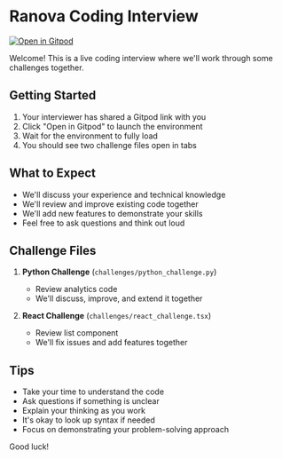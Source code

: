 # Ranova Coding Interview

[![Open in Gitpod](https://gitpod.io/button/open-in-gitpod.svg)](https://gitpod.io/#https://gitlab.com/data-island/feedback/technical-test)

Welcome! This is a live coding interview where we'll work through some challenges together.

## Getting Started

1. Your interviewer has shared a Gitpod link with you
2. Click "Open in Gitpod" to launch the environment
3. Wait for the environment to fully load
4. You should see two challenge files open in tabs

## What to Expect

- We'll discuss your experience and technical knowledge
- We'll review and improve existing code together
- We'll add new features to demonstrate your skills
- Feel free to ask questions and think out loud

## Challenge Files

1. **Python Challenge** (`challenges/python_challenge.py`)
   - Review analytics code
   - We'll discuss, improve, and extend it together

2. **React Challenge** (`challenges/react_challenge.tsx`)
   - Review list component
   - We'll fix issues and add features together

## Tips

- Take your time to understand the code
- Ask questions if something is unclear
- Explain your thinking as you work
- It's okay to look up syntax if needed
- Focus on demonstrating your problem-solving approach

Good luck!